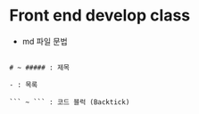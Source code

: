# Front end develop class

- md 파일 문법

````

# ~ ##### : 제목

- : 목록

``` ~ ``` : 코드 블럭 (Backtick)

````
